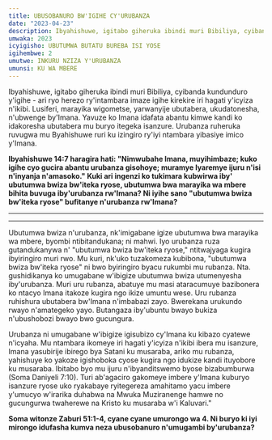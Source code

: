 ```yaml
---
title: UBUSOBANURO BW'IGIHE CY'URUBANZA
date: "2023-04-23"
description: Ibyahishuwe, igitabo giheruka ibindi muri Bibiliya, cyibanda kundunduro y'igihe - ari ryo herezo ry'intambara imaze igihe kirekire iri hagati y'icyiza n'ikibi. Lusiferi, marayika wigometse, yarwanyije ubutabera....
umwaka: 2023
icyigisho: UBUTUMWA BUTATU BUREBA ISI YOSE
igihembwe: 2
umutwe: INKURU NZIZA Y'URUBANZA
umunsi: KU WA MBERE
---
```


Ibyahishuwe, igitabo giheruka ibindi muri Bibiliya, cyibanda kundunduro y'igihe - ari ryo herezo ry'intambara imaze igihe kirekire iri hagati y'icyiza n'ikibi. Lusiferi, marayika wigometse, yarwanyije ubutabera, ukudatonesha, n'ubwenge by'Imana. Yavuze ko Imana idafata abantu kimwe kandi ko idakoresha ubutabera mu buryo itegeka isanzure. Urubanza ruheruka ruvugwa mu Byahishuwe ruri ku izingiro ry'iyi ntambara yibasiye imico y'Imana.

**<span class="verse">Ibyahishuwe 14:7</span> haragira hati: "Nimwubahe Imana, muyihimbaze; kuko igihe cyo gucira abantu urubanza gisohoye; muramye Iyaremye ijuru n'isi n'inyanja n'amasoko." Kuki ari ingenzi ko tukimara kubwirwa iby' ubutumwa bwiza bw'iteka ryose, ubutumwa bwa marayika wa mbere bihita buvuga iby'urubanza rw'Imana? Ni iyihe sano "ubutumwa bwiza bw'iteka ryose" bufitanye n'urubanza rw'Imana?**

---
---

Ubutumwa bwiza n'urubanza, nk'imigabane igize ubutumwa bwa marayika wa mbere, byombi ntibitandukana; ni mahwi. Iyo urubanza ruza gutandukanywa n' "ubutumwa bwiza bw'iteka ryose," ntitwajyaga kugira ibyiringiro muri rwo. Mu kuri, nk'uko tuzakomeza kubibona, "ubutumwa bwiza bw'iteka ryose" ni bwo byiringiro byacu rukumbi mu rubanza. Nta. gushidikanya ko umugabane w'ibigize ubutumwa bwiza utumenyesha iby'urubanza. Muri uru rubanza, abatuye mu masi ataracumuye bazibonera ko ntacyo Imana itakoze kugira ngo ikize umuntu wese. Uru rubanza ruhishura ubutabera bw'Imana n'imbabazi zayo. Bwerekana urukundo rwayo n'amategeko yayo. Butangaza iby'ubuntu bwayo bukiza n'ubushobozi bwayo bwo gucungura.

Urubanza ni umugabane w'ibigize igisubizo cy'Imana ku kibazo cyatewe n'icyaha. Mu ntambara ikomeye iri hagati y'icyiza n'ikibi ibera mu isanzure, Imana yasubirije ibirego bya Satani ku musaraba, ariko mu rubanza, yahishuye ko yakoze igishoboka cyose kugira ngo idukize kandi ituyobore ku musaraba. Ibitabo byo mu ijuru n'ibyanditswemo byose bizabumburwa (Soma <span class="verse">Daniyeli 7:10</span>). Turi ab'agaciro gakomeye imbere y'Imana kuburyo isanzure ryose uko ryakabaye ryitegereza amahitamo yacu imbere y'umucyo w'irarika duhabwa na Mwuka Muziranenge hamwe no gucungurwa twaherewe na Kristo ku musaraba w'i Kaluvari."

**Soma witonze <span class="verse">Zaburi 51:1-4</span>, cyane cyane umurongo wa 4. Ni buryo ki iyi mirongo idufasha kumva neza ubusobanuro n'umugambi by'urubanza?**